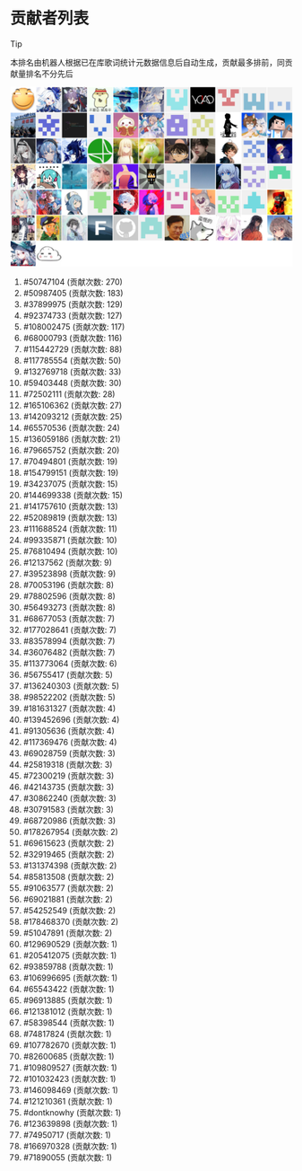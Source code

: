 # 贡献者列表

> [!TIP]
> 本排名由机器人根据已在库歌词统计元数据信息后自动生成，贡献最多排前，同贡献量排名不分先后

![贡献者头像画廊](./CONTRIBUTORS.svg)

1. #50747104 (贡献次数: 270)
2. #50987405 (贡献次数: 183)
3. #37899975 (贡献次数: 129)
4. #92374733 (贡献次数: 127)
5. #108002475 (贡献次数: 117)
6. #68000793 (贡献次数: 116)
7. #115442729 (贡献次数: 88)
8. #117785554 (贡献次数: 50)
9. #132769718 (贡献次数: 33)
10. #59403448 (贡献次数: 30)
11. #72502111 (贡献次数: 28)
12. #165106362 (贡献次数: 27)
13. #142093212 (贡献次数: 25)
14. #65570536 (贡献次数: 24)
15. #136059186 (贡献次数: 21)
16. #79665752 (贡献次数: 20)
17. #70494801 (贡献次数: 19)
18. #154799151 (贡献次数: 19)
19. #34237075 (贡献次数: 15)
20. #144699338 (贡献次数: 15)
21. #141757610 (贡献次数: 13)
22. #52089819 (贡献次数: 13)
23. #111688524 (贡献次数: 11)
24. #99335871 (贡献次数: 10)
25. #76810494 (贡献次数: 10)
26. #12137562 (贡献次数: 9)
27. #39523898 (贡献次数: 9)
28. #70053196 (贡献次数: 8)
29. #78802596 (贡献次数: 8)
30. #56493273 (贡献次数: 8)
31. #68677053 (贡献次数: 7)
32. #177028641 (贡献次数: 7)
33. #83578994 (贡献次数: 7)
34. #36076482 (贡献次数: 7)
35. #113773064 (贡献次数: 6)
36. #56755417 (贡献次数: 5)
37. #136240303 (贡献次数: 5)
38. #98522202 (贡献次数: 5)
39. #181631327 (贡献次数: 4)
40. #139452696 (贡献次数: 4)
41. #91305636 (贡献次数: 4)
42. #117369476 (贡献次数: 4)
43. #69028759 (贡献次数: 3)
44. #25819318 (贡献次数: 3)
45. #72300219 (贡献次数: 3)
46. #42143735 (贡献次数: 3)
47. #30862240 (贡献次数: 3)
48. #30791583 (贡献次数: 3)
49. #68720986 (贡献次数: 3)
50. #178267954 (贡献次数: 2)
51. #69615623 (贡献次数: 2)
52. #32919465 (贡献次数: 2)
53. #131374398 (贡献次数: 2)
54. #85813508 (贡献次数: 2)
55. #91063577 (贡献次数: 2)
56. #69021881 (贡献次数: 2)
57. #54252549 (贡献次数: 2)
58. #178468370 (贡献次数: 2)
59. #51047891 (贡献次数: 2)
60. #129690529 (贡献次数: 1)
61. #205412075 (贡献次数: 1)
62. #93859788 (贡献次数: 1)
63. #106996695 (贡献次数: 1)
64. #65543422 (贡献次数: 1)
65. #96913885 (贡献次数: 1)
66. #121381012 (贡献次数: 1)
67. #58398544 (贡献次数: 1)
68. #74817824 (贡献次数: 1)
69. #107782670 (贡献次数: 1)
70. #82600685 (贡献次数: 1)
71. #109809527 (贡献次数: 1)
72. #101032423 (贡献次数: 1)
73. #146098469 (贡献次数: 1)
74. #121210361 (贡献次数: 1)
75. #dontknowhy (贡献次数: 1)
76. #123639898 (贡献次数: 1)
77. #74950717 (贡献次数: 1)
78. #166970328 (贡献次数: 1)
79. #71890055 (贡献次数: 1)

